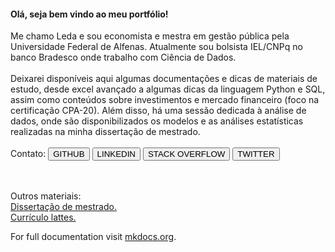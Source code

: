 #### **Olá, seja bem vindo ao meu portfólio!**

Me chamo Leda e sou economista e mestra em gestão pública pela Universidade Federal de Alfenas.
Atualmente sou bolsista IEL/CNPq no banco Bradesco onde trabalho com Ciência de Dados.
</br>
</br>
Deixarei disponíveis aqui algumas documentações e dicas de materiais de estudo, desde excel avançado a algumas dicas da linguagem Python e SQL, assim como conteúdos sobre investimentos e mercado financeiro (foco na certificação CPA-20).
Além disso, há uma sessão dedicada à análise de dados, onde são disponibilizados os modelos e as análises estatísticas realizadas na minha dissertação de mestrado.
</br>
</br>
Contato:
<button onclick="window.open('https://github.com/LedaGrasiele');">GITHUB</button>
<button onclick="window.open('https://www.linkedin.com/in/leda-grasiele-oliveira/');">LINKEDIN</button>
<button onclick="window.open('https://stackoverflow.com/users/8821525/leda-grasiele');">STACK OVERFLOW</button>
<button onclick="window.open('https://twitter.com/LedaGrasiele');">TWITTER</button>

</br>
</br>
Outros materiais: </br>
<a href="https://drive.google.com/open?id=1Kql_KAfEerWjGXX89nBWbgDGTVAI5YHd" target="_blank">Dissertação de mestrado.</a> </br>
<a href="http://lattes.cnpq.br/4290292249030057" target="_blank">Currículo lattes.</a> </br>


For full documentation visit [mkdocs.org](https://mkdocs.org).

